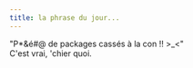 ```yaml
---
title: la phrase du jour...
---
```


"P*&é#@ de packages cassés à la con !! >_<"  
C'est vrai, 'chier quoi.

